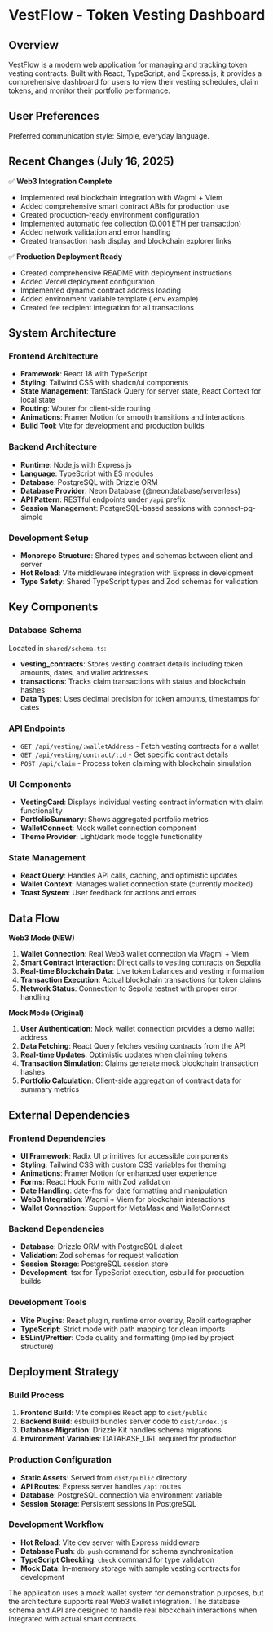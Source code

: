 # VestFlow - Token Vesting Dashboard

## Overview

VestFlow is a modern web application for managing and tracking token vesting contracts. Built with React, TypeScript, and Express.js, it provides a comprehensive dashboard for users to view their vesting schedules, claim tokens, and monitor their portfolio performance.

## User Preferences

Preferred communication style: Simple, everyday language.

## Recent Changes (July 16, 2025)

✅ **Web3 Integration Complete**
- Implemented real blockchain integration with Wagmi + Viem
- Added comprehensive smart contract ABIs for production use
- Created production-ready environment configuration
- Implemented automatic fee collection (0.001 ETH per transaction)
- Added network validation and error handling
- Created transaction hash display and blockchain explorer links

✅ **Production Deployment Ready**
- Created comprehensive README with deployment instructions
- Added Vercel deployment configuration
- Implemented dynamic contract address loading
- Added environment variable template (.env.example)
- Created fee recipient integration for all transactions

## System Architecture

### Frontend Architecture
- **Framework**: React 18 with TypeScript
- **Styling**: Tailwind CSS with shadcn/ui components
- **State Management**: TanStack Query for server state, React Context for local state
- **Routing**: Wouter for client-side routing
- **Animations**: Framer Motion for smooth transitions and interactions
- **Build Tool**: Vite for development and production builds

### Backend Architecture
- **Runtime**: Node.js with Express.js
- **Language**: TypeScript with ES modules
- **Database**: PostgreSQL with Drizzle ORM
- **Database Provider**: Neon Database (@neondatabase/serverless)
- **API Pattern**: RESTful endpoints under `/api` prefix
- **Session Management**: PostgreSQL-based sessions with connect-pg-simple

### Development Setup
- **Monorepo Structure**: Shared types and schemas between client and server
- **Hot Reload**: Vite middleware integration with Express in development
- **Type Safety**: Shared TypeScript types and Zod schemas for validation

## Key Components

### Database Schema
Located in `shared/schema.ts`:
- **vesting_contracts**: Stores vesting contract details including token amounts, dates, and wallet addresses
- **transactions**: Tracks claim transactions with status and blockchain hashes
- **Data Types**: Uses decimal precision for token amounts, timestamps for dates

### API Endpoints
- `GET /api/vesting/:walletAddress` - Fetch vesting contracts for a wallet
- `GET /api/vesting/contract/:id` - Get specific contract details
- `POST /api/claim` - Process token claiming with blockchain simulation

### UI Components
- **VestingCard**: Displays individual vesting contract information with claim functionality
- **PortfolioSummary**: Shows aggregated portfolio metrics
- **WalletConnect**: Mock wallet connection component
- **Theme Provider**: Light/dark mode toggle functionality

### State Management
- **React Query**: Handles API calls, caching, and optimistic updates
- **Wallet Context**: Manages wallet connection state (currently mocked)
- **Toast System**: User feedback for actions and errors

## Data Flow

**Web3 Mode (NEW)**
1. **Wallet Connection**: Real Web3 wallet connection via Wagmi + Viem
2. **Smart Contract Interaction**: Direct calls to vesting contracts on Sepolia
3. **Real-time Blockchain Data**: Live token balances and vesting information
4. **Transaction Execution**: Actual blockchain transactions for token claims
5. **Network Status**: Connection to Sepolia testnet with proper error handling

**Mock Mode (Original)**
1. **User Authentication**: Mock wallet connection provides a demo wallet address
2. **Data Fetching**: React Query fetches vesting contracts from the API
3. **Real-time Updates**: Optimistic updates when claiming tokens
4. **Transaction Simulation**: Claims generate mock blockchain transaction hashes
5. **Portfolio Calculation**: Client-side aggregation of contract data for summary metrics

## External Dependencies

### Frontend Dependencies
- **UI Framework**: Radix UI primitives for accessible components
- **Styling**: Tailwind CSS with custom CSS variables for theming
- **Animations**: Framer Motion for enhanced user experience
- **Forms**: React Hook Form with Zod validation
- **Date Handling**: date-fns for date formatting and manipulation
- **Web3 Integration**: Wagmi + Viem for blockchain interactions
- **Wallet Connection**: Support for MetaMask and WalletConnect

### Backend Dependencies
- **Database**: Drizzle ORM with PostgreSQL dialect
- **Validation**: Zod schemas for request validation
- **Session Storage**: PostgreSQL session store
- **Development**: tsx for TypeScript execution, esbuild for production builds

### Development Tools
- **Vite Plugins**: React plugin, runtime error overlay, Replit cartographer
- **TypeScript**: Strict mode with path mapping for clean imports
- **ESLint/Prettier**: Code quality and formatting (implied by project structure)

## Deployment Strategy

### Build Process
1. **Frontend Build**: Vite compiles React app to `dist/public`
2. **Backend Build**: esbuild bundles server code to `dist/index.js`
3. **Database Migration**: Drizzle Kit handles schema migrations
4. **Environment Variables**: DATABASE_URL required for production

### Production Configuration
- **Static Assets**: Served from `dist/public` directory
- **API Routes**: Express server handles `/api` routes
- **Database**: PostgreSQL connection via environment variable
- **Session Storage**: Persistent sessions in PostgreSQL

### Development Workflow
- **Hot Reload**: Vite dev server with Express middleware
- **Database Push**: `db:push` command for schema synchronization
- **TypeScript Checking**: `check` command for type validation
- **Mock Data**: In-memory storage with sample vesting contracts for development

The application uses a mock wallet system for demonstration purposes, but the architecture supports real Web3 wallet integration. The database schema and API are designed to handle real blockchain interactions when integrated with actual smart contracts.